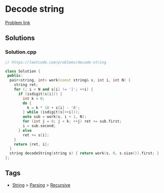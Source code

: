 # Decode string

[Problem link](https://leetcode.com/problems/decode-string)

## Solutions


### Solution.cpp
```cpp
// https://leetcode.com/problems/decode-string

class Solution {
 public:
  pair<string, int> work(const string& s, int i, int N) {
    string ret;
    for (; i < N and s[i] != ']'; ++i) {
      if (isdigit(s[i])) {
        int k = 0;
        do {
          k = k * 10 + s[i] - '0';
        } while (isdigit(s[++i]));
        auto sub = work(s, i + 1, N);
        for (int j = 0; j < k; ++j) ret += sub.first;
        i = sub.second;
      } else
        ret += s[i];
    }
    return {ret, i};
  }
  string decodeString(string s) { return work(s, 0, s.size()).first; }
};
```
## Tags

* [String](/Collections/string.md#string) > [Parsing](/Collections/string.md#parsing) > [Recursive](/Collections/string.md#recursive)
